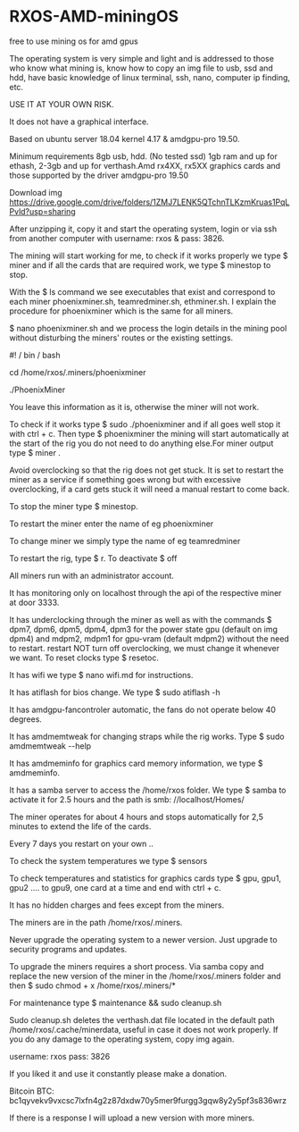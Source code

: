 # RXOS-AMD-miningOS
free to use mining os for amd gpus

The operating system is very simple and light and is addressed to those who know what mining is, know how to copy an img file to usb, ssd and hdd, have basic knowledge of linux terminal, ssh, nano, computer ip finding, etc.

USE IT AT YOUR OWN RISK.

It does not have a graphical interface.

Based on ubuntu server 18.04 kernel 4.17 & amdgpu-pro 19.50.

Minimum requirements 8gb usb, hdd. (No tested ssd) 1gb ram and up for ethash, 2-3gb and up for verthash.Amd rx4XX, rx5XX graphics cards and those supported by the driver amdgpu-pro 19.50

Download img https://drive.google.com/drive/folders/1ZMJ7LENK5QTchnTLKzmKruas1PqLPvld?usp=sharing

After unzipping it, copy it and start the operating system, login or via ssh from another computer with username: rxos & pass: 3826.

The mining will start working for me, to check if it works properly we type $ miner and if all the cards that are required work, we type $ minestop to stop.

With the $ ls command we see executables that exist and correspond to each miner phoenixminer.sh, teamredminer.sh, ethminer.sh. I explain the procedure for phoenixminer which is the same for all miners.

$ nano phoenixminer.sh and we process the login details in the mining pool without disturbing the miners' routes or the existing settings.

#! / bin / bash

cd /home/rxos/.miners/phoenixminer

./PhoenixMiner

You leave this information as it is, otherwise the miner will not work.

To check if it works type $ sudo ./phoenixminer and if all goes well stop it with ctrl + c. Then type $ phoenixminer the mining will start automatically at the start of the rig you do not need to do anything else.For miner output type $ miner .

Avoid overclocking so that the rig does not get stuck. It is set to restart the miner as a service if something goes wrong but with excessive overclocking, if a card gets stuck it will need a manual restart to come back.

To stop the miner type $ minestop.

To restart the miner enter the name of eg phoenixminer

To change miner we simply type the name of eg teamredminer

To restart the rig, type $ r. To deactivate $ off

All miners run with an administrator account.

It has monitoring only on localhost through the api of the respective miner at door 3333.

It has underclocking through the miner as well as with the commands $ dpm7, dpm6, dpm5, dpm4, dpm3 for the power state gpu (default on img dpm4) and mdpm2, mdpm1 for gpu-vram (default mdpm2) without the need to restart. restart NOT turn off overclocking, we must change it whenever we want. To reset clocks type $ resetoc.

It has wifi we type $ nano wifi.md for instructions.

It has atiflash for bios change. We type $ sudo atiflash -h

It has amdgpu-fancontroler automatic, the fans do not operate below 40 degrees.

It has amdmemtweak for changing straps while the rig works. Type $ sudo amdmemtweak --help

It has amdmeminfo for graphics card memory information, we type $ amdmeminfo.

It has a samba server to access the /home/rxos folder. We type $ samba to activate it for 2.5 hours and the path is smb: //localhost/Homes/

The miner operates for about 4 hours and stops automatically for 2,5 minutes to extend the life of the cards.

Every 7 days you restart on your own ..

To check the system temperatures we type $ sensors 

To check temperatures and statistics for graphics cards type $ gpu, gpu1, gpu2 .... to gpu9, one card at a time and end with ctrl + c.

It has no hidden charges and fees except from the miners.

The miners are in the path /home/rxos/.miners.

Never upgrade the operating system to a newer version. Just upgrade to security programs and updates.

To upgrade the miners requires a short process. Via samba copy and replace the new version of the miner in the /home/rxos/.miners folder and then $ sudo chmod + x /home/rxos/.miners/*

For maintenance type $ maintenance && sudo cleanup.sh

Sudo cleanup.sh deletes the verthash.dat file located in the default path /home/rxos/.cache/minerdata, useful in case it does not work properly.
If you do any damage to the operating system, copy img again.

username: rxos
pass: 3826

If you liked it and use it constantly please make a donation.

Bitcoin BTC: bc1qyvekv9vxcsc7lxfn4g2z87dxdw70y5mer9furgg3gqw8y2y5pf3s836wrz

If there is a response I will upload a new version with more miners.
